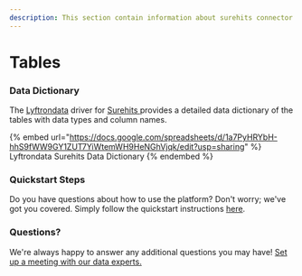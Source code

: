 ```yaml
---
description: This section contain information about surehits connector tables information
---
```


# Tables

### Data Dictionary

The [Lyftrondata](https://www.lyftrondata.com/) driver for [Surehits](https://www.lyftrondata.com/integration/surehits/)[ ](https://www.lyftrondata.com/integration/surehits/)provides a detailed data dictionary of the tables with data types and column names.

{% embed url="https://docs.google.com/spreadsheets/d/1a7PyHRYbH-hhS9fWW9GY1ZUT7YiWtemWH9HeNGhVjqk/edit?usp=sharing" %}
Lyftrondata Surehits Data Dictionary
{% endembed %}

### Quickstart Steps

Do you have questions about how to use the platform? Don't worry; we've got you covered. Simply follow the quickstart instructions [here](../../../../quickstart-steps.md).

### Questions? <a href="#questions" id="questions"></a>

We're always happy to answer any additional questions you may have! [Set up a meeting with our data experts.](https://www.lyftrondata.com/book-a-meeting/)

